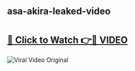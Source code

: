 ## asa-akira-leaked-video 

# <h2><a href="http://freeplayer.one?title=asa-akira-leaked-video&ref=21J">🔗 Click to Watch 👉🔴 VIDEO</a></h2>

<a href="http://freeplayer.one?title=asa-akira-leaked-video&ref=21J" rel="nofollow" data-target="animated-image.originalLink"><img src="https://i.ibb.co.com/xMMVF88/686577567.gif" alt="Viral Video Original" style="max-width: 100%; display: inline-block;" data-target="animated-image.originalImage"></a>

